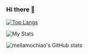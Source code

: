 ### Hi there 👋

[![Top Langs](https://github-readme-stats.vercel.app/api/top-langs/?username=mellamochiao&theme=tokyonight)](https://github.com/anuraghazra/github-readme-stats)

![My Stats](https://github-readme-stats-mellamochiao.vercel.app/api?username=mellamochiao&show_icons=true&theme=cute_pink&hide=stars,prs,contribs&count_private=true)

![mellamochiao's GitHub stats](https://github-readme-stats.vercel.app/api?username=mellamochiao&show_icons=true&theme=tokyonight&rank_icon=github&count_private=true&hide=stars,contribs,prs)

